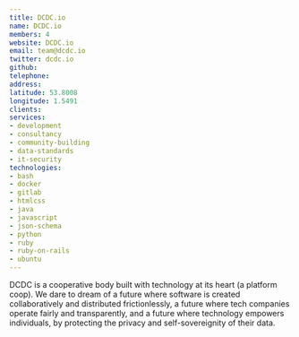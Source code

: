 ```yaml
---
title: DCDC.io
name: DCDC.io
members: 4
website: DCDC.io
email: team@dcdc.io
twitter: dcdc.io
github: 
telephone: 
address: 
latitude: 53.8008
longitude: 1.5491
clients:
services:
- development
- consultancy
- community-building
- data-standards
- it-security
technologies:
- bash
- docker
- gitlab
- htmlcss
- java
- javascript
- json-schema
- python
- ruby
- ruby-on-rails
- ubuntu
---
```


DCDC is a cooperative body built with technology at its heart (a platform coop). We dare to dream of a future where software is created collaboratively and distributed frictionlessly, a future where tech companies operate fairly and transparently, and a future where technology empowers individuals, by protecting the privacy and self-sovereignity of their data.
